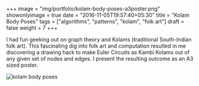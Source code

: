 +++
image = "img/portfolio/kolam-body-poses-a3poster.png"
showonlyimage = true
date = "2016-11-05T19:57:40+05:30"
title = "Kolam Body Poses"
tags = ["algorithms", "patterns", "kolam", "folk art"]
draft = false
weight = 7
+++


<!--more-->

I had fun geeking out on graph theory and Kolams (traditional South-Indian folk art). This fascinating dig into folk art and computation resulted in me discovering a drawing hack to make Euler Circuits as Kambi Kolams out of any given set of nodes and edges. I present the resulting outcome as an A3 sized poster.

![kolam body poses](/img/portfolio/Kolam_body_poses_poster_final.png)